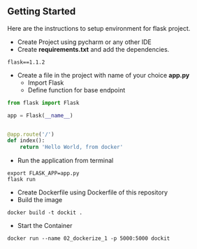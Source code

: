 ## Getting Started

Here are the instructions to setup environment for flask project.
* Create Project using pycharm or any other IDE
* Create **requirements.txt** and add the dependencies.
```
flask==1.1.2
```
* Create a file in the project with name of your choice **app.py**
  * Import Flask
  * Define function for base endpoint
```python
from flask import Flask

app = Flask(__name__)


@app.route('/')
def index():
    return 'Hello World, from docker'
```
* Run the application from terminal
```
export FLASK_APP=app.py
flask run
```
* Create Dockerfile using Dockerfile of this repository
* Build the image
```
docker build -t dockit .
```
* Start the Container
```
docker run --name 02_dockerize_1 -p 5000:5000 dockit
```

